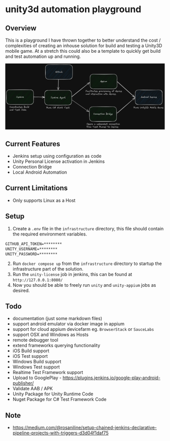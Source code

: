 # unity3d automation playground

## Overview 
This is a playground I have thrown together to better understand the cost / complexities of creating an inhouse solution for build and testing a Unity3D mobile game. At a stretch this could also be a template to quickly get build and test automation up and running.

![](/documentation/overview_diagram.png)

## Current Features
- Jenkins setup using configuration as code
- Unity Personal License activation in Jenkins
- Connection Bridge
- Local Android Automation 

## Current Limitations
- Only supports Linux as a Host

## Setup
1. Create a `.env` file in the `infrastructure` directory, this file should contain the required environment variables. 
```
GITHUB_API_TOKEN=********
UNITY_USERNAME=********
UNITY_PASSWORD=********
```
2. Run `docker compose up` from the `infrastructure` directory to startup the infrastructure part of the solution.
3. Run the `unity-license` job in jenkins, this can be found at `http://127.0.0.1:8080/`
4. Now you should be able to freely run `unity` and `unity-appium` jobs as desired.

## Todo
- documentation (just some markdown files)
- support android emulator via docker image in appium 
- support for cloud appium devicefarm eg. `BrowserStack` or `SauceLabs`
- support OSX and Windows as Hosts
- remote debugger tool
- extend frameworks querying functionality 
- iOS Build support 
- iOS Test support
- Windows Build support 
- Windows Test support 
- Realtime Test Framework support
- Upload to GooglePlay - https://plugins.jenkins.io/google-play-android-publisher/
- Validate AAB / APK 
- Unity Package for Unity Runtime Code
- Nuget Package for C# Test Framework Code

## Note
- https://medium.com/@rosaniline/setup-chained-jenkins-declarative-pipeline-projects-with-triggers-d3d04f1daf75

